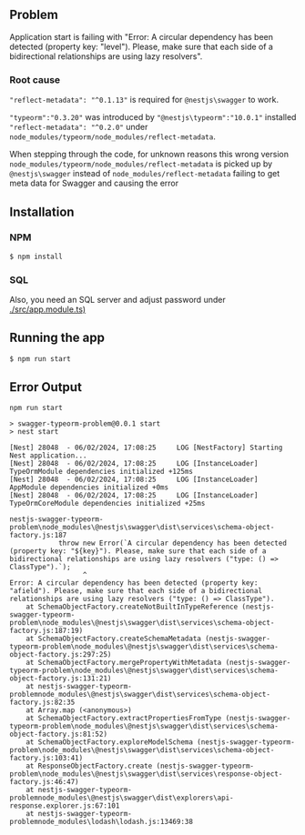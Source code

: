 
## Problem

 Application start is failing with "Error: A circular dependency has been detected (property key: "level"). Please, make sure that each side of a bidirectional relationships are using lazy resolvers". 
 
### Root cause
 `"reflect-metadata": "^0.1.13"` is required for `@nestjs\swagger` to work. 
 
 `"typeorm":"0.3.20"` was introduced by `"@nestjs\typeorm":"10.0.1"` installed `"reflect-metadata": "^0.2.0"` under `node_modules/typeorm/node_modules/reflect-metadata`. 
 
 When stepping through the code, for unknown reasons this wrong version `node_modules/typeorm/node_modules/reflect-metadata` is picked up by `@nestjs\swagger` instead of `node_modules/reflect-metadata` failing to get meta data for Swagger and causing the error 

## Installation

### NPM
```bash
$ npm install
```

### SQL
Also, you need an SQL server and adjust password under [./src/app.module.ts)](./src/app.module.ts)

## Running the app

```bash
$ npm run start
```


## Error Output
```
npm run start

> swagger-typeorm-problem@0.0.1 start
> nest start

[Nest] 28048  - 06/02/2024, 17:08:25     LOG [NestFactory] Starting Nest application...
[Nest] 28048  - 06/02/2024, 17:08:25     LOG [InstanceLoader] TypeOrmModule dependencies initialized +125ms
[Nest] 28048  - 06/02/2024, 17:08:25     LOG [InstanceLoader] AppModule dependencies initialized +0ms
[Nest] 28048  - 06/02/2024, 17:08:25     LOG [InstanceLoader] TypeOrmCoreModule dependencies initialized +25ms

nestjs-swagger-typeorm-problem\node_modules\@nestjs\swagger\dist\services\schema-object-factory.js:187
            throw new Error(`A circular dependency has been detected (property key: "${key}"). Please, make sure that each side of a bidirectional relationships are using lazy resolvers ("type: () => ClassType").`);
                  ^
Error: A circular dependency has been detected (property key: "afield"). Please, make sure that each side of a bidirectional relationships are using lazy resolvers ("type: () => ClassType").
    at SchemaObjectFactory.createNotBuiltInTypeReference (nestjs-swagger-typeorm-problem\node_modules\@nestjs\swagger\dist\services\schema-object-factory.js:187:19)
    at SchemaObjectFactory.createSchemaMetadata (nestjs-swagger-typeorm-problem\node_modules\@nestjs\swagger\dist\services\schema-object-factory.js:297:25)
    at SchemaObjectFactory.mergePropertyWithMetadata (nestjs-swagger-typeorm-problem\node_modules\@nestjs\swagger\dist\services\schema-object-factory.js:131:21)
    at nestjs-swagger-typeorm-problemnode_modules\@nestjs\swagger\dist\services\schema-object-factory.js:82:35
    at Array.map (<anonymous>)
    at SchemaObjectFactory.extractPropertiesFromType (nestjs-swagger-typeorm-problem\node_modules\@nestjs\swagger\dist\services\schema-object-factory.js:81:52)
    at SchemaObjectFactory.exploreModelSchema (nestjs-swagger-typeorm-problem\node_modules\@nestjs\swagger\dist\services\schema-object-factory.js:103:41)
    at ResponseObjectFactory.create (nestjs-swagger-typeorm-problem\node_modules\@nestjs\swagger\dist\services\response-object-factory.js:46:47)
    at nestjs-swagger-typeorm-problemnode_modules\@nestjs\swagger\dist\explorers\api-response.explorer.js:67:101
    at nestjs-swagger-typeorm-problemnode_modules\lodash\lodash.js:13469:38

```

